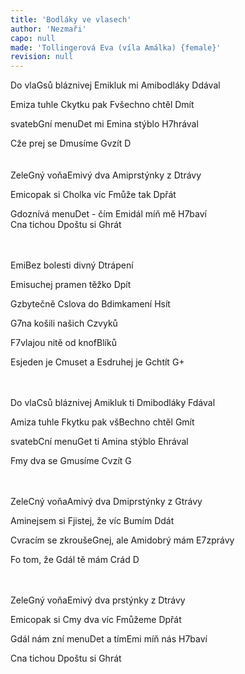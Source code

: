 ```yaml
---
title: 'Bodláky ve vlasech'
author: 'Nezmaři'
capo: null
made: 'Tollingerová Eva (víla Amálka) {female}'
revision: null
---
```


<verse number="1:"></verse>Do vla<wrapper><chord>G</chord></wrapper>sů bláznivej <wrapper><chord>Emi</chord></wrapper>kluk mi <wrapper><chord>Ami</chord></wrapper>bodláky <wrapper><chord>D</chord></wrapper>dával<br>

<wrapper><chord>Emi</chord></wrapper>za tuhle <wrapper><chord>C</chord></wrapper>kytku pak <wrapper><chord>F</chord></wrapper>všechno chtěl <wrapper><chord>D</chord></wrapper>mít<br>

svateb<wrapper><chord>G</chord></wrapper>ní menu<wrapper><chord>D</chord></wrapper>et mi <wrapper><chord>Emi</chord></wrapper>na stýblo <wrapper><chord>H7</chord></wrapper>hrával<br>

<wrapper><chord>C</chord></wrapper>že prej se <wrapper><chord>D</chord></wrapper>musíme <wrapper><chord>G</chord></wrapper>vzít <wrapper><chord>D</chord></wrapper><br><br><br><verse number="2:"></verse>Zele<wrapper><chord>G</chord></wrapper>ný voňa<wrapper><chord>Emi</chord></wrapper>vý dva <wrapper><chord>Ami</chord></wrapper>prstýnky z <wrapper><chord>D</chord></wrapper>trávy<br>

<wrapper><chord>Emi</chord></wrapper>copak si <wrapper><chord>C</chord></wrapper>holka víc&nbsp;<wrapper><chord>F</chord></wrapper>může tak <wrapper><chord>D</chord></wrapper>přát<br>

<wrapper><chord>G</chord></wrapper>doznívá menu<wrapper><chord>D</chord></wrapper>et - čím <wrapper><chord>Emi</chord></wrapper>dál míň mě <wrapper><chord>H7</chord></wrapper>baví<br><wrapper><chord>C</chord></wrapper>na tichou <wrapper><chord>D</chord></wrapper>poštu si <wrapper><chord>G</chord></wrapper>hrát<br><br><br>



<verse number="R:"></verse><wrapper><chord>Emi</chord></wrapper>Bez bolesti divný <wrapper><chord>D</chord></wrapper>trápení<br>

<wrapper><chord>Emi</chord></wrapper>suchej pramen těžko <wrapper><chord>D</chord></wrapper>pít<br>

<wrapper><chord>G</chord></wrapper>zbytečně <wrapper><chord>C</chord></wrapper>slova do <wrapper><chord>B</chord></wrapper>dimkamení <wrapper><chord>H</chord></wrapper>sít<br>

<wrapper><chord>G7</chord></wrapper>na košili našich <wrapper><chord>C</chord></wrapper>zvyků<br>

<wrapper><chord>F7</chord></wrapper>vlajou nitě od knof<wrapper><chord>B</chord></wrapper>líků<br>

<wrapper><chord>E</chord></wrapper>sjeden je <wrapper><chord>C</chord></wrapper>muset a <wrapper><chord>E</chord></wrapper>sdruhej je <wrapper><chord>G</chord></wrapper>chtít <wrapper><chord>G+</chord></wrapper><br><br><br>


<verse number="3:"></verse>Do vla<wrapper><chord>C</chord></wrapper>sů bláznivej <wrapper><chord>Ami</chord></wrapper>kluk ti Dmibodláky Fdával<br>

<wrapper><chord>Ami</chord></wrapper>za tuhle <wrapper><chord>F</chord></wrapper>kytku pak všBechno chtěl <wrapper><chord>G</chord></wrapper>mít<br>

svatebCní menu<wrapper><chord>G</chord></wrapper>et ti <wrapper><chord>Ami</chord></wrapper>na stýblo <wrapper><chord>E</chord></wrapper>hrával<br>

<wrapper><chord>F</chord></wrapper>my dva se <wrapper><chord>G</chord></wrapper>musíme <wrapper><chord>C</chord></wrapper>vzít <wrapper><chord>G</chord></wrapper><br><br><br>


<verse number="4:"></verse>Zele<wrapper><chord>C</chord></wrapper>ný voňa<wrapper><chord>Ami</chord></wrapper>vý dva <wrapper><chord>Dmi</chord></wrapper>prstýnky z <wrapper><chord>G</chord></wrapper>trávy<br>

<wrapper><chord>Ami</chord></wrapper>nejsem si <wrapper><chord>F</chord></wrapper>jistej, že víc <wrapper><chord>B</chord></wrapper>umím <wrapper><chord>D</chord></wrapper>dát<br>

<wrapper><chord>C</chord></wrapper>vracím se zkrouše<wrapper><chord>G</chord></wrapper>nej, ale <wrapper><chord>Ami</chord></wrapper>dobrý mám <wrapper><chord>E7</chord></wrapper>zprávy<br>

<wrapper><chord>F</chord></wrapper>o tom, že <wrapper><chord>G</chord></wrapper>dál tě mám <wrapper><chord>C</chord></wrapper>rád <wrapper><chord>D</chord></wrapper><br><br><br>

<verse number="5:"></verse>Zele<wrapper><chord>G</chord></wrapper>ný voňa<wrapper><chord>Emi</chord></wrapper>vý dva prstýnky z <wrapper><chord>D</chord></wrapper>trávy<br>

<wrapper><chord>Emi</chord></wrapper>copak si <wrapper><chord>C</chord></wrapper>my dva víc <wrapper><chord>F</chord></wrapper>můžeme <wrapper><chord>D</chord></wrapper>přát<br>

<wrapper><chord>G</chord></wrapper>dál nám zní menu<wrapper><chord>D</chord></wrapper>et a tím<wrapper><chord>Emi</chord></wrapper> míň nás <wrapper><chord>H7</chord></wrapper>baví<br>

<wrapper><chord>C</chord></wrapper>na tichou <wrapper><chord>D</chord></wrapper>poštu si <wrapper><chord>G</chord></wrapper>hrát<br>
